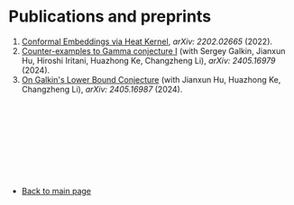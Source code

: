 # Publications and preprints



1. [Conformal Embeddings via Heat Kernel](https://arxiv.org/abs/2202.02665), *arXiv: 2202.02665* (2022).
2. [Counter-examples to Gamma conjecture I](https://arxiv.org/abs/2405.16979) (with Sergey Galkin, Jianxun Hu, Hiroshi Iritani, Huazhong Ke, Changzheng Li), *arXiv: 2405.16979* (2024).
3. [On Galkin's Lower Bound Conjecture](https://web3.arxiv.org/abs/2405.16987) (with Jianxun Hu, Huazhong Ke, Changzheng Li), *arXiv: 2405.16987* (2024).


<br>
<br>
<br>
<br>
<br>
<br>
<br>
<br>


* [Back to main page](index.md)
